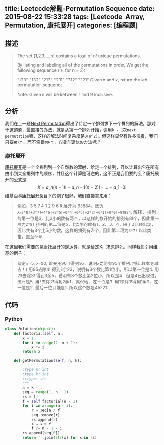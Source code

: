 title: Leetcode解题-Permutation Sequence
date: 2015-08-22 15:33:28
tags: [Leetcode, Array, Permutation, 康托展开]
categories: [编程题]
---

## 描述
> The set [1,2,3,…,n] contains a total of n! unique permutations.
>
> By listing and labeling all of the permutations in order,
> We get the following sequence (ie, for n = 3):
>
> "123"
> "132"
> "213"
> "231"
> "312"
> "321"
> Given n and k, return the kth permutation sequence.
>
> Note: Given n will be between 1 and 9 inclusive.

## 分析

我们在上一题[Next Permutation][1]得出了给定一个排列求下一个排列的解法。那对于这道题，最直接的办法，就是从第一个排列开始，调用`k - 1`次`next permutation`嘛，这样的解法时间复杂度是`O(n^2)`。但这样显然有许多浪费，我们只要`第k个`，而不需要`前k个`，有没有更快的方法呢？

### 康托展开

[康托展开][2]是一个全排列到一个自然数的双射，给定一个排列，可以计算出它在所有由小到大全排列中的顺序，并且这个计算是可逆的，这不正是我们要的么？康托展开的公式是
$$ X = a\_n(n-1)! + a\_{n-1}(n-2)! + ... + a\_1 \cdot 0! $$
维基百科[康托展开][2]条目下的例子很好，我们直接拿来用：

> 例如，3 5 7 4 1 2 9 6 8 展开为 98884。因为`X=2*8!+3*7!+4*6!+2*5!+0*4!+0*3!+2*2!+0*1!+0*0!=98884`.
> 解释：
> 排列的第一位是3，比3小的数有两个，以这样的数开始的排列有8!个，因此第一项为`2*8!`
> 排列的第二位是5，比5小的数有1、2、3、4，由于3已经出现，因此共有3个比5小的数，这样的排列有7!个，因此第二项为`3*7!`
> 以此类推，直至`0*0!`

在这里我们需要的是康托展开的逆运算，就是给定X，求原排列。同样我们引用维基的例子：

> 给定n=5, x=96,
> 首先用96-1得到95，说明x之前有95个排列.(将此数本身减去！)
> 用95去除4! 得到3余23，说明有3个数比第1位小，所以第一位是4.
> 用23去除3! 得到3余5，说明有3个数比第2位小，所以是4，但是4已出现过，因此是5.
> 用5去除2!得到2余1，类似地，这一位是3.
> 用1去除1!得到1余0，这一位是2.
> 最后一位只能是1.
> 所以这个数是45321.


## 代码

### Python
```python
class Solution(object):
    def factorial(self, n):
        x = 1
        for i in range(2, n + 1):
            x *= i
        return x

    def getPermutation(self, n, k):
        """
        :type n: int
        :type k: int
        :rtype: str
        """
        a = k - 1
        seq = range(1, n + 1)
        rs = []
        f = self.factorial(n - 1)
        for i in xrange(n - 1):
            r = seq[a / f]
            seq.remove(r)
            rs.append(r)
            a = a % f
            f /= n - 1 - i
        rs.append(seq[0])
        return ''.join(str(x) for x in rs)

```

[1]: /2015/08/21/next-permutation
[2]: https://zh.wikipedia.org/wiki/%E5%BA%B7%E6%89%98%E5%B1%95%E5%BC%80
